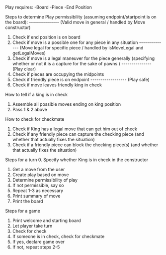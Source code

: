 
Play requires:
-Board
-Piece
-End Position

Steps to determine Play permissibility (assuming endpoint/startpoint is on the board):
--------------- (Valid move in general / handled by Move constructor)
1. Check if end position is on board
2. Check if move is a possible one for any piece in any situation
-------------- (Move legal for specific piece / handled by isMoveLegal and getLegalMoves)
3. Check if move is a legal maneuver for the piece generally (specifying whether or not it is a capture for the sake of pawns )
--------------- (Play clear)
4. Check if pieces are occupying the midpoints
5. Check if friendly piece is on endpoint
------------------ (Play safe)
7. Check if move leaves friendly king in check

How to tell if a king is in check
1. Assemble all possible moves ending on king position
2. Pass 1 & 2 above


How to check for checkmate
1. Check if King has a legal move that can get him out of check
2. Check if any friendly piece can capture the checking piece (and whether that actually fixes the situation)
3. Check if a friendly piece can block the checking piece(s) (and whether that actually fixes the situation)


Steps for a turn
0. Specify whether King is in check in the constructor
1. Get a move from the user
2. Create play based on move
3. Determine permissibility of play
4. If not permissible, say so
5. Repeat 1-3 as necessary
6. Print summary of move
7. Print the board

Steps for a game
1. Print welcome and starting board
2. Let player take turn
3. Check for check
4. If someone is in check, check for checkmate
5. If yes, declare game over
6. If not, repeat steps 2-5